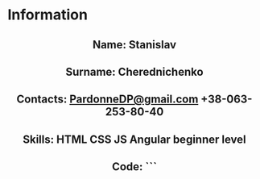 # **Information**
## **Name**: Stanislav
## **Surname**: Cherednichenko
## **Contacts**: PardonneDP@gmail.com    +38-063-253-80-40
## **Skills**: HTML CSS JS Angular beginner level
## **Code**: ```
<!DOCTYPE html>
<html lang="en">
<head>
    <meta charset="UTF-8">
    <meta name="viewport" content="width=device-width, initial-scale=1.0">
    <title>Авторизация</title>
    <style>
        .form-container{
    
            display: flex;
            justify-content: center;
            align-items: center;
            height: 100vh;
            margin: 0 auto;
            font-family: sans-serif;
        }
    
        h2{
            text-align: center;
        }
    
        form{
            flex-basis: 70vh;
            padding: 2em;
            background: #fff;
            box-shadow: 0 0 2em rgba(0,0,0,0.20);
            border-radius: 0.50em;
        }
    
        input{
            padding: 0.5em;
            font-size: 0.875em;
            background: #f4f4f4;
            border: 1px solid #ccc;
            border-width: 1px 1px 1px 0;
            border-radius: 0;
        }
    
        input:focus{
            background: #fff;
            box-shadow: inset 0.1em 0.1em 0.25em rgba(0,0,0,0.2);
        }
    
        .form-field{
            margin-bottom: 1em;
            display: flex;
        }
    
        .form-field label{
            flex: 0 1 4em;
            padding: 1em 2em;
            background: #fff;
            border: 1px solid #ccc;
            font-size: 0.75em;
            text-align: center;
            text-shadow: 0 1px 0 #fff;
            line-height: 1;
            border-radius: 0.25em 0 0 0.25em;
        }
    
        .form-field input{
            flex-grow: 1;
        }
    
        .input-right input, .multy-input input:last-child{
            border-radius: 0 0.25em 0.25em 0;
        }
    
        .submit-field{
            flex-direction: row;
            justify-content: center;
        }
    
        input[type="button"]{
            flex: 0 1 40%;
            padding: 0.8em;
            font-size: 1.2rem;
            background: #689CD2;
            border-radius: 0.25em;
            border: 0;
            transition: 0.3s;
            cursor: pointer;
        }
    
        input[type="button"]:hover{
            color: #fff;
        }
    
    </style>
</head>
<body>
    
    <div class = "form-container">
        <form action="">
            <h2>Авторизация</h2>
            <div class="form-field input-right">
                <label for="email">E-mail</label>
                <input type="email" name="email" id="email" placeholder="Введите email"">
            </div>
            <div class="form-field input-right">
                <label for="pass">Password</label>
                <input type="password" name="pass" id="pass" placeholder="Введите пароль"">
            </div>
            <div class="form-field submit-field">
                <input type="button" id="button" value="Войти">
            </div>
        </form>
    </div>

    <script>
        let email = localStorage.getItem('email');
        let password = localStorage.getItem('password');
        let trueFields;
        let isAuth = false;

        button.onclick = function(){
            trueFields = 0;
            if (document.getElementById('email').value.match(/^([a-z0-9]{4,10})+@([a-z]{4,10})+.([a-z]{2,5})$/i)){
                if (document.getElementById('email').value == email){
                       trueFields++;
                }
            }
            if (document.getElementById('pass').value.match(/^[A-Z0-9]{4,}$/i)){
                if (document.getElementById('pass').value == password){
                       trueFields++;
                }
            }
            if (trueFields == 2){
                localStorage.setItem('auth', true);
                location.href = 'profile.html'
            }
            
        }
        

    </script>

</body>
</html> ```

## **Expirience**: IMT Academy Cources, self education
## **Education**: IMT Academy Cources, self education
## **English lvl**: Pre-Intermediate